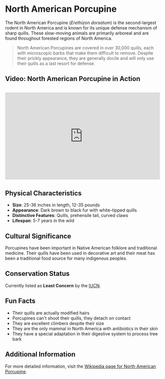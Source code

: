 # North American Porcupine

The North American Porcupine (*Erethizon dorsatum*) is the second-largest rodent in North America and is known for its unique defense mechanism of sharp quills. These slow-moving animals are primarily arboreal and are found throughout forested regions of North America.

> North American Porcupines are covered in over 30,000 quills, each with microscopic barbs that make them difficult to remove. Despite their prickly appearance, they are generally docile and will only use their quills as a last resort for defense.

## Video: North American Porcupine in Action
<div class="video-container" style="position: relative; padding-bottom: 56.25%; height: 0; overflow: hidden; max-width: 100%; margin: 2rem 0;">
    <iframe style="position: absolute; top: 0; left: 0; width: 100%; height: 100%;" 
            src="https://www.youtube.com/embed/8X7U9qXzqXc" 
            title="North American Porcupine in Action" 
            frameborder="0" 
            allow="accelerometer; autoplay; clipboard-write; encrypted-media; gyroscope; picture-in-picture" 
            allowfullscreen>
    </iframe>
</div>

## Physical Characteristics

- **Size**: 25-36 inches in length, 12-35 pounds
- **Appearance**: Dark brown to black fur with white-tipped quills
- **Distinctive Features**: Quills, prehensile tail, curved claws
- **Lifespan**: 5-7 years in the wild

## Cultural Significance
Porcupines have been important in Native American folklore and traditional medicine. Their quills have been used in decorative art and their meat has been a traditional food source for many indigenous peoples.

## Conservation Status
Currently listed as **Least Concern** by the [IUCN](https://www.iucnredlist.org/species/8004/22213161).

## Fun Facts
- Their quills are actually modified hairs
- Porcupines can't shoot their quills, they detach on contact
- They are excellent climbers despite their size
- They are the only mammal in North America with antibiotics in their skin
- They have a special adaptation in their digestive system to process tree bark

## Additional Information
For more detailed information, visit the [Wikipedia page for North American Porcupine](https://en.wikipedia.org/wiki/North_American_porcupine). 